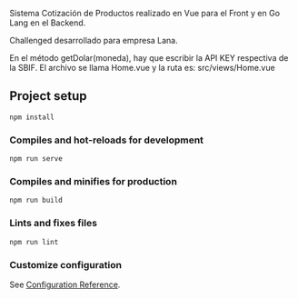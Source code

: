 Sistema Cotización de Productos realizado en Vue para el Front y en Go Lang en el Backend.

Challenged desarrollado para empresa Lana.

En el método getDolar(moneda), hay que escribir la API KEY respectiva de la SBIF. El archivo se llama Home.vue y la ruta es: src/views/Home.vue

## Project setup

```
npm install
```

### Compiles and hot-reloads for development

```
npm run serve
```

### Compiles and minifies for production

```
npm run build
```

### Lints and fixes files

```
npm run lint
```

### Customize configuration

See [Configuration Reference](https://cli.vuejs.org/config/).
